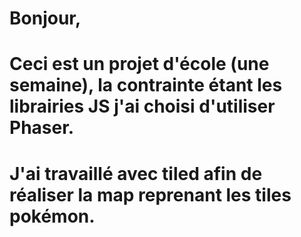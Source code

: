 # Bonjour,
# Ceci est un projet d'école (une semaine), la contrainte étant les librairies JS j'ai choisi d'utiliser Phaser.
# J'ai travaillé avec tiled afin de réaliser la map reprenant les tiles pokémon.

